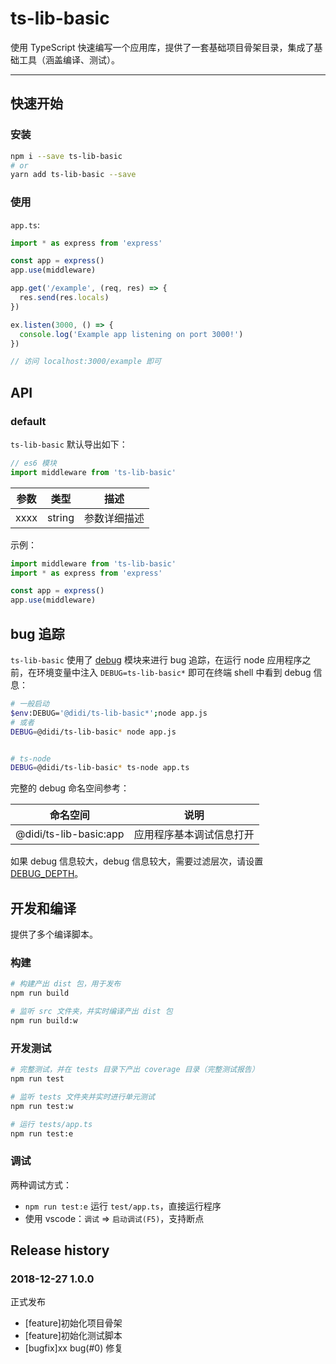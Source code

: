 # ts-lib-basic

使用 TypeScript 快速编写一个应用库，提供了一套基础项目骨架目录，集成了基础工具（涵盖编译、测试）。

----


## 快速开始

### 安装

```bash
npm i --save ts-lib-basic
# or
yarn add ts-lib-basic --save
```

### 使用

`app.ts`:

```ts
import * as express from 'express'

const app = express()
app.use(middleware)

app.get('/example', (req, res) => {
  res.send(res.locals)
})

ex.listen(3000, () => {
  console.log('Example app listening on port 3000!')
})

// 访问 localhost:3000/example 即可
```

## API


### default

`ts-lib-basic` 默认导出如下：

```ts
// es6 模块
import middleware from 'ts-lib-basic'
```

| 参数 | 类型 | 描述 |
| --- | --- | --- |
| xxxx | string | 参数详细描述 |


示例：

```ts
import middleware from 'ts-lib-basic'
import * as express from 'express'

const app = express()
app.use(middleware)

```


## bug 追踪

`ts-lib-basic` 使用了 [debug](https://github.com/visionmedia/debug) 模块来进行 bug 追踪，在运行 node 应用程序之前，在环境变量中注入 `DEBUG=ts-lib-basic*` 即可在终端 shell 中看到 debug 信息：

```bash
# 一般启动
$env:DEBUG='@didi/ts-lib-basic*';node app.js
# 或者
DEBUG=@didi/ts-lib-basic* node app.js


# ts-node
DEBUG=@didi/ts-lib-basic* ts-node app.ts
```

完整的 debug 命名空间参考：

| 命名空间 | 说明 |
| --- | --- |
| @didi/ts-lib-basic:app | 应用程序基本调试信息打开 |

如果 debug 信息较大，debug 信息较大，需要过滤层次，请设置 [DEBUG_DEPTH](https://github.com/visionmedia/debug#environment-variables)。

## 开发和编译

提供了多个编译脚本。

### 构建

```bash
# 构建产出 dist 包，用于发布
npm run build

# 监听 src 文件夹，并实时编译产出 dist 包
npm run build:w
```

### 开发测试

```bash
# 完整测试，并在 tests 目录下产出 coverage 目录（完整测试报告）
npm run test

# 监听 tests 文件夹并实时进行单元测试
npm run test:w

# 运行 tests/app.ts
npm run test:e
```

### 调试

两种调试方式：

- `npm run test:e` 运行 `test/app.ts`，直接运行程序
- 使用 vscode：`调试` => `启动调试(F5)`，支持断点

## Release history

### 2018-12-27 1.0.0

正式发布

- [feature]初始化项目骨架
- [feature]初始化测试脚本
- [bugfix]xx bug(#0) 修复